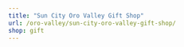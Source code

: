 ```yaml
---
title: "Sun City Oro Valley Gift Shop"
url: /oro-valley/sun-city-oro-valley-gift-shop/
shop: gift
---
```

